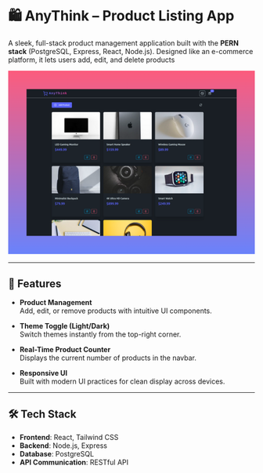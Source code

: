 # 🛍️ AnyThink – Product Listing App

A sleek, full-stack product management application built with the **PERN stack** (PostgreSQL, Express, React, Node.js). Designed like an e-commerce platform, it lets users add, edit, and delete products

<p align="center">
  <img src="./etc/anythink-screenshot.png" alt="screenshot" width="600" />
</p>

---

## 🚀 Features

- **Product Management**  
  Add, edit, or remove products with intuitive UI components.

- **Theme Toggle (Light/Dark)**  
  Switch themes instantly from the top-right corner.

- **Real-Time Product Counter**  
  Displays the current number of products in the navbar.

- **Responsive UI**  
  Built with modern UI practices for clean display across devices.

---

## 🛠️ Tech Stack

- **Frontend**: React, Tailwind CSS
- **Backend**: Node.js, Express
- **Database**: PostgreSQL
- **API Communication**: RESTful API
